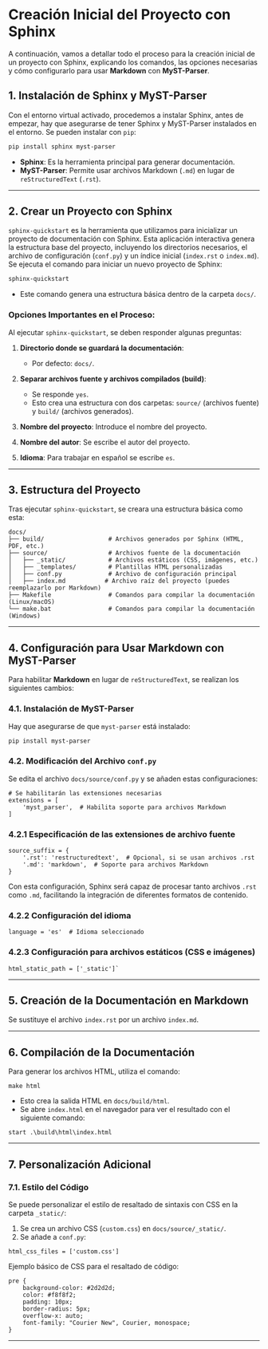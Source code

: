# Creación Inicial del Proyecto con Sphinx

A continuación, vamos a detallar todo el proceso para la creación inicial de un proyecto con Sphinx, explicando los comandos, las opciones necesarias y cómo configurarlo para usar **Markdown** con **MyST-Parser**.

## 1. Instalación de Sphinx y MyST-Parser

Con el entorno virtual activado, procedemos a instalar Sphinx, antes de empezar, hay que asegurarse de tener Sphinx y MyST-Parser instalados en el entorno. Se pueden instalar con `pip`:

```bash
pip install sphinx myst-parser
``` 

-   **Sphinx**: Es la herramienta principal para generar documentación.
-   **MyST-Parser**: Permite usar archivos Markdown (`.md`) en lugar de `reStructuredText` (`.rst`).

----------

## 2. Crear un Proyecto con Sphinx

`sphinx-quickstart` es la herramienta que utilizamos para inicializar un proyecto de documentación con Sphinx. 
Esta aplicación interactiva genera la estructura base del proyecto, incluyendo los directorios necesarios, el archivo de configuración (`conf.py`) y un índice inicial (`index.rst` o `index.md`).
Se ejecuta el comando para iniciar un nuevo proyecto de Sphinx:

```bash
sphinx-quickstart
``` 

-   Este comando genera una estructura básica dentro de la carpeta `docs/`.

### Opciones Importantes en el Proceso:

Al ejecutar `sphinx-quickstart`, se deben responder algunas preguntas:

1.  **Directorio donde se guardará la documentación**:
    
    -   Por defecto: `docs/`.
2.  **Separar archivos fuente y archivos compilados (build)**:
    
    -   Se responde `yes`.
    -   Esto crea una estructura con dos carpetas: `source/` (archivos fuente) y `build/` (archivos generados).
3.  **Nombre del proyecto**: Introduce el nombre del proyecto.
    
4.  **Nombre del autor**: Se escribe el autor del proyecto.
    
5.  **Idioma**:  Para trabajar en español se escribe `es`.
----------

## 3. Estructura del Proyecto

Tras ejecutar `sphinx-quickstart`, se creara una estructura básica como esta:

```
docs/
├── build/                  # Archivos generados por Sphinx (HTML, PDF, etc.)
├── source/                 # Archivos fuente de la documentación
│   ├── _static/            # Archivos estáticos (CSS, imágenes, etc.)
│   ├── _templates/         # Plantillas HTML personalizadas
│   ├── conf.py             # Archivo de configuración principal
│   ├── index.md           # Archivo raíz del proyecto (puedes reemplazarlo por Markdown)
├── Makefile                # Comandos para compilar la documentación (Linux/macOS)
└── make.bat                # Comandos para compilar la documentación (Windows)
``` 

----------

## 4. Configuración para Usar Markdown con MyST-Parser

Para habilitar **Markdown** en lugar de `reStructuredText`, se realizan los siguientes cambios:

### 4.1. Instalación de MyST-Parser

Hay que asegurarse de que `myst-parser` está instalado:

```bash
pip install myst-parser
``` 

### 4.2. Modificación del Archivo `conf.py`

Se edita el archivo `docs/source/conf.py` y se añaden estas configuraciones:

```
# Se habilitarán las extensiones necesarias
extensions = [
    'myst_parser',  # Habilita soporte para archivos Markdown
]
```

### 4.2.1 Especificación de las extensiones de archivo fuente
```
source_suffix = {
    '.rst': 'restructuredtext',  # Opcional, si se usan archivos .rst
    '.md': 'markdown',  # Soporte para archivos Markdown
}
```
Con esta configuración, Sphinx será capaz de procesar tanto archivos `.rst` como `.md`, facilitando la integración de diferentes formatos de contenido.

### 4.2.2 Configuración del idioma
```
language = 'es'  # Idioma seleccionado
```

### 4.2.3 Configuración para archivos estáticos (CSS e imágenes)
```
html_static_path = ['_static']` 
```
----------

## 5. Creación de la Documentación en Markdown

Se sustituye el archivo `index.rst` por un archivo `index.md`. 

----------

## 6. Compilación de la Documentación

Para generar los archivos HTML, utiliza el comando:
```
make html
```
-   Esto crea la salida HTML en `docs/build/html`.
-   Se abre `index.html` en el navegador para ver el resultado con el siguiente comando:
```
start .\build\html\index.html
```

----------

## 7. Personalización Adicional

### 7.1. Estilo del Código

Se puede personalizar el estilo de resaltado de sintaxis con CSS en la carpeta `_static/`:

1.  Se crea un archivo CSS (`custom.css`) en `docs/source/_static/`.
2.  Se añade a `conf.py`:
 ```
 html_css_files = ['custom.css']
 ```

Ejemplo básico de CSS para el resaltado de código:
```
pre {
    background-color: #2d2d2d;
    color: #f8f8f2;
    padding: 10px;
    border-radius: 5px;
    overflow-x: auto;
    font-family: "Courier New", Courier, monospace;
}
```
----------
